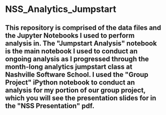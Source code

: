 # NSS_Analytics_Jumpstart
## This repository is comprised of the data files and the Jupyter Notebooks I used to perform analysis in. The "Jumpstart Analysis" notebook is the main notebook I used to conduct an ongoing analysis as I progressed through the month-long analytics jumpstart class at Nashville Software School. I used the "Group Project" iPython notebook to conduct an analysis for my portion of our group project, which you will see the presentation slides for in the "NSS Presentation" pdf.
